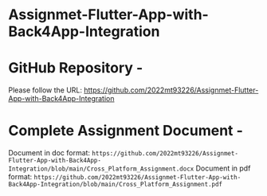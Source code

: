 # Assignmet-Flutter-App-with-Back4App-Integration
# GitHub Repository -
Please follow the URL: https://github.com/2022mt93226/Assignmet-Flutter-App-with-Back4App-Integration
# Complete Assignment Document -
Document in doc format: `https://github.com/2022mt93226/Assignmet-Flutter-App-with-Back4App-Integration/blob/main/Cross_Platform_Assignment.docx`
Document in pdf format: `https://github.com/2022mt93226/Assignmet-Flutter-App-with-Back4App-Integration/blob/main/Cross_Platform_Assignment.pdf`
